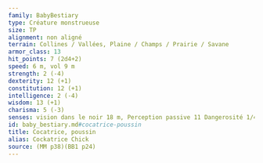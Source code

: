 ```yaml
---
family: BabyBestiary
type: Créature monstrueuse
size: TP
alignment: non aligné
terrain: Collines / Vallées, Plaine / Champs / Prairie / Savane
armor_class: 13
hit_points: 7 (2d4+2)
speed: 6 m, vol 9 m
strength: 2 (-4)
dexterity: 12 (+1)
constitution: 12 (+1)
intelligence: 2 (-4)
wisdom: 13 (+1)
charisma: 5 (-3)
senses: vision dans le noir 18 m, Perception passive 11 Dangerosité 1/4 (50 PX)
id: baby_bestiary.md#cocatrice-poussin
title: Cocatrice, poussin
alias: Cockatrice Chick
source: (MM p38)(BB1 p24)
---
```


